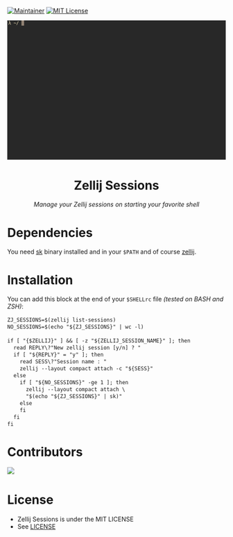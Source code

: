 [![Maintainer](https://img.shields.io/badge/maintainer-corentinderet-blue)](https://github.com/Kaderovski)
[![MIT License](https://img.shields.io/badge/license-MIT-green)](https://choosealicense.com/licenses/mit/)
<p align="center">
    <img src="./statics/sessions.gif">
</p>
<h1 align="center">Zellij Sessions</h1>
<p align="center"><i>Manage your Zellij sessions on starting your favorite shell</i></p>

# Dependencies

You need <a href="https://github.com/lotabout/skim" target="_blank">sk</a> binary installed and in your `$PATH` and of course <a href="https://github.com/zellij-org/zellij/" target="_blank">zellij</a>.

# Installation

You can add this block at the end of your `$SHELLrc` file <i>(tested on BASH and ZSH)</i>:

```shell
ZJ_SESSIONS=$(zellij list-sessions)
NO_SESSIONS=$(echo "${ZJ_SESSIONS}" | wc -l)

if [ "{$ZELLIJ}" ] && [ -z "${ZELLIJ_SESSION_NAME}" ]; then
  read REPLY\?"New zellij session [y/n] ? "
  if [ "${REPLY}" = "y" ]; then
    read SESS\?"Session name : "
    zellij --layout compact attach -c "${SESS}"
  else
    if [ "${NO_SESSIONS}" -ge 1 ]; then
      zellij --layout compact attach \
      "$(echo "${ZJ_SESSIONS}" | sk)"
    else
    fi
  fi
fi
```

# Contributors

<a href="https://github.com/kaderovski/shloader/graphs/contributors">
  <img src="https://contrib.rocks/image?repo=kaderovski/zellij-sessions" />
</a>

# License

 - Zellij Sessions is under the MIT LICENSE
 - See [LICENSE](LICENSE)
